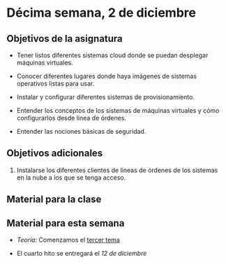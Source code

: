 # Décima semana, 2 de diciembre

## Objetivos de la asignatura

* Tener listos diferentes sistemas cloud donde se puedan desplegar máquinas
  virtuales.

* Conocer diferentes lugares donde haya imágenes de sistemas
  operativos listas para usar.

* Instalar y configurar diferentes sistemas de provisionamiento.

* Entender los conceptos de los sistemas de máquinas virtuales y cómo
  configurarlos desde línea de órdenes.
* Entender las nociones básicas de seguridad.

## Objetivos adicionales

1. Instalarse los diferentes clientes de líneas de órdenes de los
   sistemas en la nube a los que se tenga acceso.

## Material para la clase

## Material para esta semana

* *Teoría*: Comenzamos
  el
  [tercer tema](http://jj.github.io/CC/documentos/temas/Automatizando_cloud)

* El cuarto hito se entregará el *12 de diciembre*
